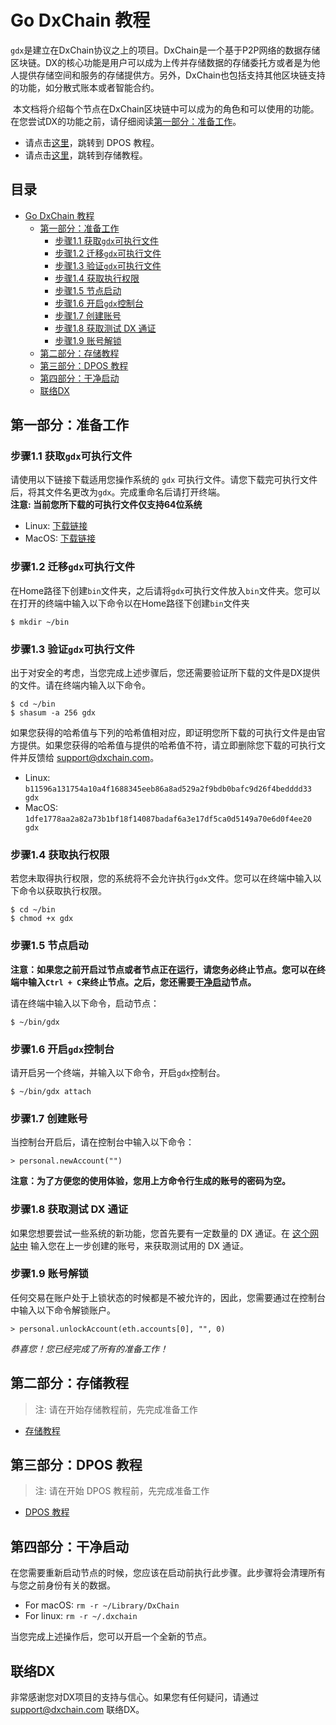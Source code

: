 # Go DxChain 教程

`gdx`是建立在DxChain协议之上的项目。DxChain是一个基于P2P网络的数据存储区块链。DX的核心功能是用户可以成为上传并存储数据的存储委托方或者是为他人提供存储空间和服务的存储提供方。另外，DxChain也包括支持其他区块链支持的功能，如分散式账本或者智能合约。


 本文档将介绍每个节点在DxChain区块链中可以成为的角色和可以使用的功能。在您尝试DX的功能之前，请仔细阅读[第一部分：准备工作](#%E7%AC%AC%E4%B8%80%E9%83%A8%E5%88%86%E5%87%86%E5%A4%87%E5%B7%A5%E4%BD%9C)。
 
 * 请点击[这里](#%e7%ac%ac%e4%ba%8c%e9%83%a8%e5%88%86%e7%9f%bf%e5%b7%a5%e6%95%99%e7%a8%8b)，跳转到 DPOS 教程。
 * 请点击[这里](#%e7%ac%ac%e4%b8%89%e9%83%a8%e5%88%86%e5%ad%98%e5%82%a8%e5%a7%94%e6%89%98%e6%96%b9%e6%95%99%e7%a8%8b)，跳转到存储教程。


 ## 目录
- [Go DxChain 教程](#go-dxchain-%e6%95%99%e7%a8%8b)
  - [第一部分：准备工作](#%e7%ac%ac%e4%b8%80%e9%83%a8%e5%88%86%e5%87%86%e5%a4%87%e5%b7%a5%e4%bd%9c)
    - [步骤1.1 获取`gdx`可执行文件](#%e6%ad%a5%e9%aa%a411-%e8%8e%b7%e5%8f%96gdx%e5%8f%af%e6%89%a7%e8%a1%8c%e6%96%87%e4%bb%b6)
    - [步骤1.2 迁移`gdx`可执行文件](#%e6%ad%a5%e9%aa%a412-%e8%bf%81%e7%a7%bbgdx%e5%8f%af%e6%89%a7%e8%a1%8c%e6%96%87%e4%bb%b6)
    - [步骤1.3 验证`gdx`可执行文件](#%e6%ad%a5%e9%aa%a413-%e9%aa%8c%e8%af%81gdx%e5%8f%af%e6%89%a7%e8%a1%8c%e6%96%87%e4%bb%b6)
    - [步骤1.4 获取执行权限](#%e6%ad%a5%e9%aa%a414-%e8%8e%b7%e5%8f%96%e6%89%a7%e8%a1%8c%e6%9d%83%e9%99%90)
    - [步骤1.5 节点启动](#%e6%ad%a5%e9%aa%a415-%e8%8a%82%e7%82%b9%e5%90%af%e5%8a%a8)
    - [步骤1.6 开启`gdx`控制台](#%e6%ad%a5%e9%aa%a416-%e5%bc%80%e5%90%afgdx%e6%8e%a7%e5%88%b6%e5%8f%b0)
    - [步骤1.7 创建账号](#%e6%ad%a5%e9%aa%a417-%e5%88%9b%e5%bb%ba%e8%b4%a6%e5%8f%b7)
    - [步骤1.8 获取测试 DX 通证](#%e6%ad%a5%e9%aa%a418-%e8%8e%b7%e5%8f%96%e6%b5%8b%e8%af%95-dx-%e9%80%9a%e8%af%81)
    - [步骤1.9 账号解锁](#%e6%ad%a5%e9%aa%a419-%e8%b4%a6%e5%8f%b7%e8%a7%a3%e9%94%81)
  - [第二部分：存储教程](#%e7%ac%ac%e4%ba%8c%e9%83%a8%e5%88%86%e5%ad%98%e5%82%a8%e6%95%99%e7%a8%8b)
  - [第三部分：DPOS 教程](#%e7%ac%ac%e4%b8%89%e9%83%a8%e5%88%86dpos-%e6%95%99%e7%a8%8b)
  - [第四部分：干净启动](#%e7%ac%ac%e5%9b%9b%e9%83%a8%e5%88%86%e5%b9%b2%e5%87%80%e5%90%af%e5%8a%a8)
  - [联络DX](#%e8%81%94%e7%bb%9cdx)

## 第一部分：准备工作

### 步骤1.1 获取`gdx`可执行文件

请使用以下链接下载适用您操作系统的 `gdx` 可执行文件。请您下载完可执行文件后，将其文件名更改为`gdx`。完成重命名后请打开终端。  
**注意: 当前您所下载的可执行文件仅支持64位系统**

- Linux: [下载链接](https://dxchainpublic.s3-us-west-1.amazonaws.com/Gdx+Release+Executable+0.9.0/LinuxAmd64/gdx-linux-amd64)
- MacOS: [下载链接](https://dxchainpublic.s3-us-west-1.amazonaws.com/Gdx+Release+Executable+0.9.0/MacOS/gdx)

### 步骤1.2 迁移`gdx`可执行文件

在Home路径下创建`bin`文件夹，之后请将`gdx`可执行文件放入`bin`文件夹。您可以在打开的终端中输入以下命令以在Home路径下创建`bin`文件夹  
```shell
$ mkdir ~/bin
```

### 步骤1.3 验证`gdx`可执行文件

出于对安全的考虑，当您完成上述步骤后，您还需要验证所下载的文件是DX提供的文件。请在终端内输入以下命令。
```shell
$ cd ~/bin
$ shasum -a 256 gdx
```
如果您获得的哈希值与下列的哈希值相对应，即证明您所下载的可执行文件是由官方提供。如果您获得的哈希值与提供的哈希值不符，请立即删除您下载的可执行文件并反馈给 support@dxchain.com。 
 
- Linux: `b11596a131754a10a4f1688345eeb86a8ad529a2f9bdb0bafc9d26f4bedddd33 gdx`
- MacOS: `1dfe1778aa2a82a73b1bf18f14087badaf6a3e17df5ca0d5149a70e6d0f4ee20 gdx`

### 步骤1.4 获取执行权限

若您未取得执行权限，您的系统将不会允许执行`gdx`文件。您可以在终端中输入以下命令以获取执行权限。
```shell
$ cd ~/bin
$ chmod +x gdx
```

### 步骤1.5 节点启动

**注意：如果您之前开启过节点或者节点正在运行，请您务必终止节点。您可以在终端中输入`Ctrl + C`来终止节点。之后，您还需要[干净启动](#%e7%ac%ac%e5%9b%9b%e9%83%a8%e5%88%86%e5%b9%b2%e5%87%80%e5%90%af%e5%8a%a8)节点。**

请在终端中输入以下命令，启动节点：

```shell
$ ~/bin/gdx
```

### 步骤1.6 开启`gdx`控制台

请开启另一个终端，并输入以下命令，开启`gdx`控制台。
```shell
$ ~/bin/gdx attach
```

### 步骤1.7 创建账号

当控制台开启后，请在控制台中输入以下命令：

```shell
> personal.newAccount("")
```

**注意：为了方便您的使用体验，您用上方命令行生成的账号的密码为空。**

### 步骤1.8 获取测试 DX 通证

如果您想要尝试一些系统的新功能，您首先要有一定数量的 DX 通证。在 [这个网站中](http://dxfaucet.dxchain.com) 输入您在上一步创建的账号，来获取测试用的 DX 通证。

### 步骤1.9 账号解锁

任何交易在账户处于上锁状态的时候都是不被允许的，因此，您需要通过在控制台中输入以下命令解锁账户。

```shell
> personal.unlockAccount(eth.accounts[0], "", 0)
```

_恭喜您！您已经完成了所有的准备工作！_

## 第二部分：存储教程

> 注: 请在开始存储教程前，先完成准备工作

- [存储教程](storage_manual/storage_ch.md)

## 第三部分：DPOS 教程

> 注: 请在开始 DPOS 教程前，先完成准备工作

- [DPOS 教程](dpos_manual/dpos_ch.md)

## 第四部分：干净启动

在您需要重新启动节点的时候，您应该在启动前执行此步骤。此步骤将会清理所有与您之前身份有关的数据。
* For macOS: `rm -r ~/Library/DxChain`
* For linux: `rm -r ~/.dxchain`  

当您完成上述操作后，您可以开启一个全新的节点。

## 联络DX

非常感谢您对DX项目的支持与信心。如果您有任何疑问，请通过 support@dxchain.com 联络DX。
